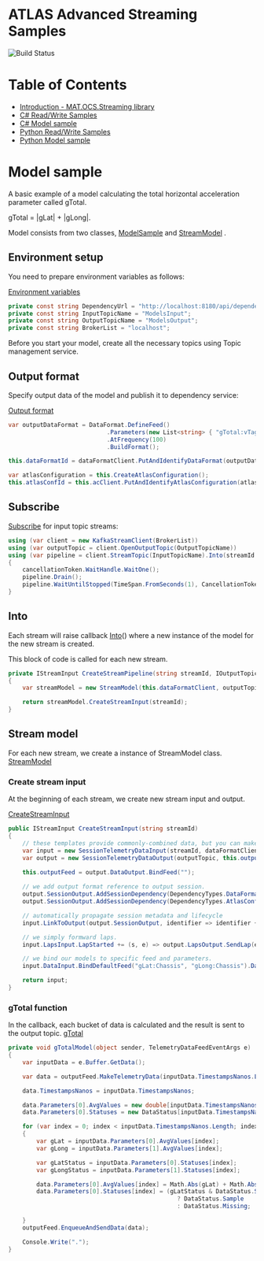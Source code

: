 # ATLAS Advanced Streaming Samples

![Build Status](https://mat-ocs.visualstudio.com/Telemetry%20Analytics%20Platform/_apis/build/status/MAT.OCS.Streaming/Streaming%20Samples?branchName=develop)

Table of Contents
=================
<!--ts-->
* [Introduction - MAT.OCS.Streaming library](/readme.md)
* [C# Read/Write Samples](../../readme.md)
* [C# Model sample](../models.md)
* [Python Read/Write Samples](../Python/readme.md)
* [Python Model sample](../Python/models.md)
<!--te-->

# Model sample

A basic example of a model calculating the total horizontal acceleration parameter called gTotal. 

gTotal = |gLat| + |gLong|. 

Model consists from two classes, [ModelSample](https://github.com/McLarenAppliedTechnologies/mat.ocs.streaming.samples/blob/enh/gTotal/src/MAT.OCS.Streaming.Samples/Samples/Models/ModelSample.cs) and [StreamModel](https://github.com/McLarenAppliedTechnologies/mat.ocs.streaming.samples/blob/enh/gTotal/src/MAT.OCS.Streaming.Samples/Samples/Models/StreamModel.cs)
.
## Environment setup
You need to prepare environment variables as follows:

[Environment variables](https://github.com/McLarenAppliedTechnologies/mat.ocs.streaming.samples/blob/enh/gTotal/src/MAT.OCS.Streaming.Samples/Samples/Models/ModelSample.cs#L17-L20)
```cs
private const string DependencyUrl = "http://localhost:8180/api/dependencies/";
private const string InputTopicName = "ModelsInput";
private const string OutputTopicName = "ModelsOutput";
private const string BrokerList = "localhost";
```

Before you start your model, create all the necessary topics using Topic management service.

## Output format 
Specify output data of the model and publish it to dependency service:

[Output format](https://github.com/McLarenAppliedTechnologies/mat.ocs.streaming.samples/blob/enh/gTotal/src/MAT.OCS.Streaming.Samples/Samples/Models/ModelSample.cs#L37-L47)
```cs
var outputDataFormat = DataFormat.DefineFeed()
                            .Parameters(new List<string> { "gTotal:vTag" })
                            .AtFrequency(100)
                            .BuildFormat();

this.dataFormatId = dataFormatClient.PutAndIdentifyDataFormat(outputDataFormat);

var atlasConfiguration = this.CreateAtlasConfiguration();
this.atlasConfId = this.acClient.PutAndIdentifyAtlasConfiguration(atlasConfiguration);
```
## Subscribe
[Subscribe](https://github.com/McLarenAppliedTechnologies/mat.ocs.streaming.samples/blob/enh/gTotal/src/MAT.OCS.Streaming.Samples/Samples/Models/ModelSample.cs#L49-L58) for input topic streams:

```cs
using (var client = new KafkaStreamClient(BrokerList))
using (var outputTopic = client.OpenOutputTopic(OutputTopicName))
using (var pipeline = client.StreamTopic(InputTopicName).Into(streamId => this.CreateStreamPipeline(streamId, outputTopic)))
{
    cancellationToken.WaitHandle.WaitOne();
    pipeline.Drain();
    pipeline.WaitUntilStopped(TimeSpan.FromSeconds(1), CancellationToken.None);
}
```

## Into
Each stream will raise callback [Into](https://github.com/McLarenAppliedTechnologies/mat.ocs.streaming.samples/blob/enh/gTotal/src/MAT.OCS.Streaming.Samples/Samples/Models/ModelSample.cs#L61-L66)() where a new instance of the model for the new stream is created.

This block of code is called for each new stream. 

```cs
private IStreamInput CreateStreamPipeline(string streamId, IOutputTopic outputTopic)
{
    var streamModel = new StreamModel(this.dataFormatClient, outputTopic, this.dataFormatId, this.atlasConfId);

    return streamModel.CreateStreamInput(streamId);
}
```

## Stream model
For each new stream, we create a instance of StreamModel class.
[StreamModel](https://github.com/McLarenAppliedTechnologies/mat.ocs.streaming.samples/blob/enh/gTotal/src/MAT.OCS.Streaming.Samples/Samples/Models/StreamModel.cs)

### Create stream input
At the beginning of each stream, we create new stream input and output.

[CreateStreamInput](https://github.com/McLarenAppliedTechnologies/mat.ocs.streaming.samples/blob/enh/gTotal/src/MAT.OCS.Streaming.Samples/Samples/Models/StreamModel.cs#L25-L51)

```cs
public IStreamInput CreateStreamInput(string streamId)
{
    // these templates provide commonly-combined data, but you can make your own
    var input = new SessionTelemetryDataInput(streamId, dataFormatClient);
    var output = new SessionTelemetryDataOutput(outputTopic, this.outputDataFormatId, dataFormatClient);

    this.outputFeed = output.DataOutput.BindFeed("");
    
    // we add output format reference to output session.
    output.SessionOutput.AddSessionDependency(DependencyTypes.DataFormat, this.outputDataFormatId);
    output.SessionOutput.AddSessionDependency(DependencyTypes.AtlasConfiguration, this.outputAtlasConfId);

    // automatically propagate session metadata and lifecycle
    input.LinkToOutput(output.SessionOutput, identifier => identifier + "_Models");

    // we simply formward laps.
    input.LapsInput.LapStarted += (s, e) => output.LapsOutput.SendLap(e.Lap);

    // we bind our models to specific feed and parameters.
    input.DataInput.BindDefaultFeed("gLat:Chassis", "gLong:Chassis").DataBuffered += this.gTotalModel;

    return input;
}
```
### gTotal function
In the callback, each bucket of data is calculated and the result is sent to the output topic.
[gTotal ](https://github.com/McLarenAppliedTechnologies/mat.ocs.streaming.samples/blob/enh/gTotal/src/MAT.OCS.Streaming.Samples/Samples/Models/StreamModel.cs#L53-L85)

```cs
private void gTotalModel(object sender, TelemetryDataFeedEventArgs e)
{
    var inputData = e.Buffer.GetData();

    var data = outputFeed.MakeTelemetryData(inputData.TimestampsNanos.Length, inputData.EpochNanos);

    data.TimestampsNanos = inputData.TimestampsNanos;

    data.Parameters[0].AvgValues = new double[inputData.TimestampsNanos.Length];
    data.Parameters[0].Statuses = new DataStatus[inputData.TimestampsNanos.Length];

    for (var index = 0; index < inputData.TimestampsNanos.Length; index++)
    {
        var gLat = inputData.Parameters[0].AvgValues[index];
        var gLong = inputData.Parameters[1].AvgValues[index];

        var gLatStatus = inputData.Parameters[0].Statuses[index];
        var gLongStatus = inputData.Parameters[1].Statuses[index];

        data.Parameters[0].AvgValues[index] = Math.Abs(gLat) + Math.Abs(gLong);
        data.Parameters[0].Statuses[index] = (gLatStatus & DataStatus.Sample) > 0 && (gLongStatus & DataStatus.Sample) > 0
                                                ? DataStatus.Sample
                                                : DataStatus.Missing;

    }
    outputFeed.EnqueueAndSendData(data);

    Console.Write(".");
}
```
